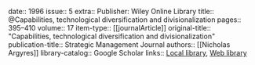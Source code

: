 date:: 1996
issue:: 5
extra:: Publisher: Wiley Online Library
title:: @Capabilities, technological diversification and divisionalization
pages:: 395–410
volume:: 17
item-type:: [[journalArticle]]
original-title:: "Capabilities, technological diversification and divisionalization"
publication-title:: Strategic Management Journal
authors:: [[Nicholas Argyres]]
library-catalog:: Google Scholar
links:: [Local library](zotero://select/library/items/3TBV352G), [Web library](https://www.zotero.org/users/6520516/items/3TBV352G)
